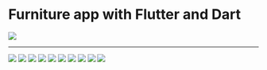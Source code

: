 # Furniture app with Flutter and Dart
![](https://github.com/mrkzqsmv/Furniture-app-with-Flutter-and-Dart-/blob/main/app_screens/WhatsApp%20Image%202023-09-26%20at%2011.09.39%20AM.jpeg)

---


![](https://github.com/mrkzqsmv/Furniture-app-with-Flutter-and-Dart-/blob/main/app_screens/WhatsApp%20Image%202023-09-26%20at%2011.09.38%20AM.jpeg)
![](https://github.com/mrkzqsmv/Furniture-app-with-Flutter-and-Dart-/blob/main/app_screens/WhatsApp%20Image%202023-09-26%20at%2011.09.38%20AM%20(2).jpeg)
![](https://github.com/mrkzqsmv/Furniture-app-with-Flutter-and-Dart-/blob/main/app_screens/WhatsApp%20Image%202023-09-26%20at%2011.09.38%20AM%20(1).jpeg)
![](https://github.com/mrkzqsmv/Furniture-app-with-Flutter-and-Dart-/blob/main/app_screens/WhatsApp%20Image%202023-09-26%20at%2011.09.37%20AM.jpeg)
![](https://github.com/mrkzqsmv/Furniture-app-with-Flutter-and-Dart-/blob/main/app_screens/WhatsApp%20Image%202023-09-26%20at%2011.09.37%20AM%20(2).jpeg)
![](https://github.com/mrkzqsmv/Furniture-app-with-Flutter-and-Dart-/blob/main/app_screens/WhatsApp%20Image%202023-09-26%20at%2011.09.37%20AM%20(1).jpeg)
![](https://github.com/mrkzqsmv/Furniture-app-with-Flutter-and-Dart-/blob/main/app_screens/WhatsApp%20Image%202023-09-26%20at%2011.09.36%20AM.jpeg)
![](https://github.com/mrkzqsmv/Furniture-app-with-Flutter-and-Dart-/blob/main/app_screens/WhatsApp%20Image%202023-09-26%20at%2011.09.36%20AM%20(2).jpeg)
![](https://github.com/mrkzqsmv/Furniture-app-with-Flutter-and-Dart-/blob/main/app_screens/WhatsApp%20Image%202023-09-26%20at%2011.09.36%20AM%20(1).jpeg)
![](https://github.com/mrkzqsmv/Furniture-app-with-Flutter-and-Dart-/blob/main/app_screens/WhatsApp%20Image%202023-09-26%20at%2011.09.35%20AM.jpeg)

